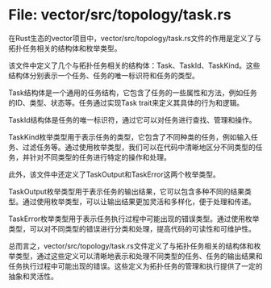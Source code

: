 # File: vector/src/topology/task.rs

在Rust生态的vector项目中，vector/src/topology/task.rs文件的作用是定义了与拓扑任务相关的结构体和枚举类型。

该文件中定义了几个与拓扑任务相关的结构体：Task、TaskId、TaskKind。这些结构体分别表示一个任务、任务的唯一标识符和任务的类型。

Task结构体是一个通用的任务结构，它包含了任务的一些属性和方法，例如任务的ID、类型、状态等。任务通过实现Task trait来定义其具体的行为和逻辑。

TaskId结构体是任务的唯一标识符，通过它可以对任务进行查找、管理和操作。

TaskKind枚举类型用于表示任务的类型，它包含了不同种类的任务，例如输入任务、过滤任务等。通过使用枚举类型，我们可以在代码中清晰地区分不同类型的任务，并针对不同类型的任务进行特定的操作和处理。

此外，该文件中还定义了TaskOutput和TaskError这两个枚举类型。

TaskOutput枚举类型用于表示任务的输出结果，它可以包含多种不同的结果类型。通过使用枚举类型，可以让输出结果更加灵活和多样化，便于处理和传递。

TaskError枚举类型用于表示任务执行过程中可能出现的错误类型。通过使用枚举类型，可以对不同类型的错误进行分类和处理，提高代码的可读性和可维护性。

总而言之，vector/src/topology/task.rs文件定义了与拓扑任务相关的结构体和枚举类型，通过这些定义可以清晰地表示和处理不同类型的任务、任务的输出结果和任务执行过程中可能出现的错误。这些定义为拓扑任务的管理和执行提供了一定的抽象和灵活性。

